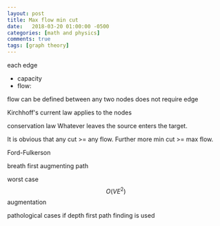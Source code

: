 ```yaml
---
layout: post
title: Max flow min cut
date:   2018-03-20 01:00:00 -0500
categories: [math and physics]
comments: true
tags: [graph theory]
---
```


each edge

* capacity
* flow: 

flow can be defined between any two nodes
does not require edge

Kirchhoff's current law  applies to the nodes

conservation law
Whatever leaves the source enters the target.

It is obvious that any cut >= any flow.
Further more min cut >= max flow.


Ford-Fulkerson


breath first augmenting path

worst case $$O(VE^2)$$ augmentation

pathological cases if depth first path finding is used 
